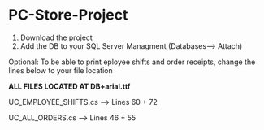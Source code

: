 # PC-Store-Project

1. Download the project
2. Add the DB to your SQL Server Managment (Databases--> Attach)

Optional:
To be able to print eployee shifts and order receipts, change the lines below to your file location 

**ALL FILES LOCATED AT DB+arial.ttf**

UC_EMPLOYEE_SHIFTS.cs --> Lines 60 + 72 

UC_ALL_ORDERS.cs --> Lines 46 + 55
